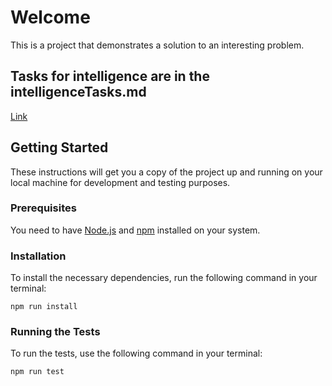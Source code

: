 # Welcome

This is a project that demonstrates a solution to an interesting problem.

## Tasks for intelligence are in the intelligenceTasks.md

[Link](https://github.com/Hurma12253/hotels-test-task/blob/master/intelligenceTasks.md)

## Getting Started

These instructions will get you a copy of the project up and running on your local machine for development and testing purposes.

### Prerequisites

You need to have [Node.js](https://nodejs.org/en/download/) and [npm](https://www.npmjs.com/get-npm) installed on your system.

### Installation

To install the necessary dependencies, run the following command in your terminal:

```npm run install```

### Running the Tests

To run the tests, use the following command in your terminal:

```npm run test```

